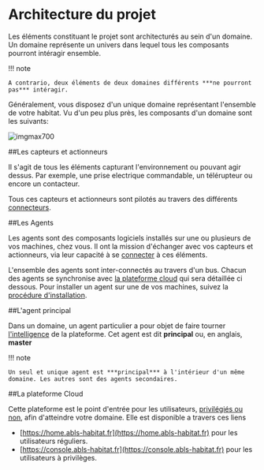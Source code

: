 # Architecture du projet

Les éléments constituant le projet sont architecturés au sein d'un domaine.
Un domaine représente un univers dans lequel tous les composants pourront intéragir ensemble.

!!! note

    A contrario, deux éléments de deux domaines différents ***ne pourront pas*** intéragir.

Généralement, vous disposez d'un unique domaine représentant l'ensemble de votre habitat. Vu d'un peu plus près, les composants
d'un domaine sont les suivants:

![imgmax700](img/architecture_schema.png)

##Les capteurs et actionneurs

Il s'agit de tous les éléments capturant l'environnement ou pouvant agir dessus. Par exemple, une prise electrique commandable,
un télérupteur ou encore un contacteur.

Tous ces capteurs et actionneurs sont pilotés au travers des différents [connecteurs](connecteurs.md).

##Les Agents

Les agents sont des composants logiciels installés sur une ou plusieurs de vos machines, chez vous. Il ont la mission
d'échanger avec vos capteurs et actionneurs, via leur capacité à se [connecter](connecteurs.md) à ces éléments.

L'ensemble des agents sont inter-connectés au travers d'un bus.
Chacun des agents se synchronise avec [la plateforme cloud](#la-plateforme-cloud) qui sera détaillée ci dessous.
Pour installer un agent sur une de vos machines, suivez la [procédure d'installation](guide_demarrage.md).

##L'agent principal

Dans un domaine, un agent particulier a pour objet de faire tourner [l'intelligence](dls.md) de la plateforme. Cet agent est dit
**principal** ou, en anglais, **master**

!!! note

    Un seul et unique agent est ***principal*** à l'intérieur d'un même domaine. Les autres sont des agents secondaires.

##La plateforme Cloud

Cette plateforme est le point d'entrée pour les utilisateurs, [privilégiés ou non](users.md), afin d'atteindre votre domaine. Elle
est disponible a travers ces liens

* [https://home.abls-habitat.fr](https://home.abls-habitat.fr) pour les utilisateurs réguliers.
* [https://console.abls-habitat.fr](https://console.abls-habitat.fr) pour les utilisateurs à privilèges.
